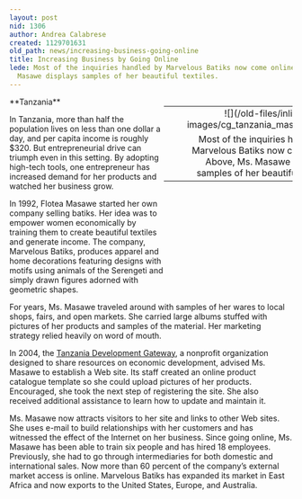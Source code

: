 ```yaml
---
layout: post
nid: 1306
author: Andrea Calabrese
created: 1129701631
old_path: news/increasing-business-going-online
title: Increasing Business by Going Online
lede: Most of the inquiries handled by Marvelous Batiks now come online. Above, Ms.
  Masawe displays samples of her beautiful textiles.
---
```


<table align="right" border="0" style="width:229px;height:312px;"><tbody><tr><td align="center" valign="middle"> </td><td align="center" valign="middle">![](/old-files/inline-images/cg_tanzania_masawe_01.jpg)</td></tr><tr><td align="center" valign="bottom">    </td><td align="center" valign="bottom">Most of the inquiries handled by Marvelous Batiks now come online. Above, Ms. Masawe displays samples of her beautiful textiles. 

</td></tr></tbody></table>**Tanzania**

In Tanzania, more than half the population lives on less than one dollar a day, and per capita income is roughly $320. But entrepreneurial drive can triumph even in this setting. By adopting high-tech tools, one entrepreneur has increased demand for her products and watched her business grow.

In 1992, Flotea Masawe started her own company selling batiks. Her idea was to empower women economically by training them to create beautiful textiles and generate income. The company, Marvelous Batiks, produces apparel and home decorations featuring designs with motifs using animals of the Serengeti and simply drawn figures adorned with geometric shapes.

For years, Ms. Masawe traveled around with samples of her wares to local shops, fairs, and open markets. She carried large albums stuffed with pictures of her products and samples of the material. Her marketing strategy relied heavily on word of mouth.

In 2004, the [Tanzania Development Gateway](http://www.tanzaniagateway.org/ "Tanzania CG"), a nonprofit organization designed to share resources on economic development, advised Ms. Masawe to establish a Web site. Its staff created an online product catalogue template so she could upload pictures of her products. Encouraged, she took the next step of registering the site. She also received additional assistance to learn how to update and maintain it.

Ms. Masawe now attracts visitors to her site and links to other Web sites. She uses e-mail to build relationships with her customers and has witnessed the effect of the Internet on her business. Since going online, Ms. Masawe has been able to train six people and has hired 18 employees. Previously, she had to go through intermediaries for both domestic and international sales. Now more than 60 percent of the company’s external market access is online. Marvelous Batiks has expanded its market in East Africa and now exports to the United States, Europe, and Australia.

